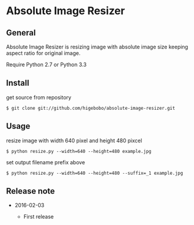 # Absolute Image Resizer

## General

Absolute Image Resizer is resizing image with absolute image size
keeping aspect ratio for original image.

Require Python 2.7 or Python 3.3

## Install

get source from repository

    $ git clone git://github.com/higebobo/absolute-image-resizer.git

## Usage

resize image with width 640 pixel and height 480 pixcel

    $ python resize.py --width=640 --height=480 example.jpg

set output filename prefix above

    $ python resize.py --width=640 --height=480 --suffix=_1 example.jpg

## Release note

* 2016-02-03

    - First release

